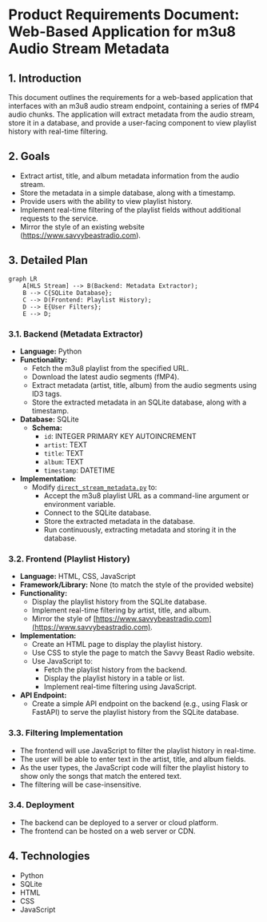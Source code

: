 # Product Requirements Document: Web-Based Application for m3u8 Audio Stream Metadata

## 1. Introduction

This document outlines the requirements for a web-based application that interfaces with an m3u8 audio stream endpoint, containing a series of fMP4 audio chunks. The application will extract metadata from the audio stream, store it in a database, and provide a user-facing component to view playlist history with real-time filtering.

## 2. Goals

*   Extract artist, title, and album metadata information from the audio stream.
*   Store the metadata in a simple database, along with a timestamp.
*   Provide users with the ability to view playlist history.
*   Implement real-time filtering of the playlist fields without additional requests to the service.
*   Mirror the style of an existing website (https://www.savvybeastradio.com).

## 3. Detailed Plan

```mermaid
graph LR
    A[HLS Stream] --> B(Backend: Metadata Extractor);
    B --> C{SQLite Database};
    C --> D(Frontend: Playlist History);
    D --> E{User Filters};
    E --> D;
```

### 3.1. Backend (Metadata Extractor)

*   **Language:** Python
*   **Functionality:**
    *   Fetch the m3u8 playlist from the specified URL.
    *   Download the latest audio segments (fMP4).
    *   Extract metadata (artist, title, album) from the audio segments using ID3 tags.
    *   Store the extracted metadata in an SQLite database, along with a timestamp.
*   **Database:** SQLite
    *   **Schema:**
        *   `id`: INTEGER PRIMARY KEY AUTOINCREMENT
        *   `artist`: TEXT
        *   `title`: TEXT
        *   `album`: TEXT
        *   `timestamp`: DATETIME
*   **Implementation:**
    *   Modify [`direct_stream_metadata.py`](direct_stream_metadata.py) to:
        *   Accept the m3u8 playlist URL as a command-line argument or environment variable.
        *   Connect to the SQLite database.
        *   Store the extracted metadata in the database.
        *   Run continuously, extracting metadata and storing it in the database.

### 3.2. Frontend (Playlist History)

*   **Language:** HTML, CSS, JavaScript
*   **Framework/Library:** None (to match the style of the provided website)
*   **Functionality:**
    *   Display the playlist history from the SQLite database.
    *   Implement real-time filtering by artist, title, and album.
    *   Mirror the style of [https://www.savvybeastradio.com](https://www.savvybeastradio.com).
*   **Implementation:**
    *   Create an HTML page to display the playlist history.
    *   Use CSS to style the page to match the Savvy Beast Radio website.
    *   Use JavaScript to:
        *   Fetch the playlist history from the backend.
        *   Display the playlist history in a table or list.
        *   Implement real-time filtering using JavaScript.
*   **API Endpoint:**
    *   Create a simple API endpoint on the backend (e.g., using Flask or FastAPI) to serve the playlist history from the SQLite database.

### 3.3. Filtering Implementation

*   The frontend will use JavaScript to filter the playlist history in real-time.
*   The user will be able to enter text in the artist, title, and album fields.
*   As the user types, the JavaScript code will filter the playlist history to show only the songs that match the entered text.
*   The filtering will be case-insensitive.

### 3.4. Deployment

*   The backend can be deployed to a server or cloud platform.
*   The frontend can be hosted on a web server or CDN.

## 4. Technologies

*   Python
*   SQLite
*   HTML
*   CSS
*   JavaScript